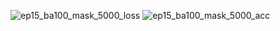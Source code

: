 ![ep15_ba100_mask_5000_loss](https://user-images.githubusercontent.com/75787789/139061507-b5ed6689-dec2-461a-b59c-d434a895e9de.png)
![ep15_ba100_mask_5000_acc](https://user-images.githubusercontent.com/75787789/139061511-260ae6b1-a2ca-4db5-9d10-c16f7df98898.png)
